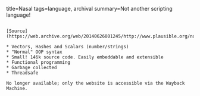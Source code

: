title=Nasal
tags=language, archival
summary=Not another scripting language!  
~~~~~~

[Source](https://web.archive.org/web/20140626001245/http://www.plausible.org/nasal/)

* Vectors, Hashes and Scalars (number/strings) 
* "Normal" OOP syntax 
* Small! 146k source code. Easily embeddable and extensible 
* Functional programming
* Garbage collected
* Threadsafe

No longer available; only the website is accessible via the Wayback Machine.
